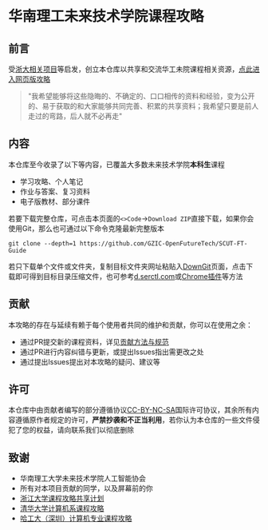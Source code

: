# 华南理工未来技术学院课程攻略

## 前言
受[浙大相关项目](https://github.com/QSCTech/zju-icicles)等启发，创立本仓库以共享和交流华工未院课程相关资源，[点此进入网页版攻略](https://gzic-openfuturetech.github.io/SCUT-FT-Guide/)

>"我希望能够将这些隐晦的、不确定的、口口相传的资料和经验，变为公开的、易于获取的和大家能够共同完善、积累的共享资料；我希望只要是前人走过的弯路，后人就不必再走"

## 内容
本仓库至今收录了以下等内容，已覆盖大多数未来技术学院**本科生**课程

- 学习攻略、个人笔记
- 作业与答案、复习资料
- 电子版教材、部分课件

若要下载完整仓库，可点击本页面的`<>Code`->`Download ZIP`直接下载，如果你会使用Git，那么也可通过以下命令克隆最新完整版本

```
git clone --depth=1 https://github.com/GZIC-OpenFutureTech/SCUT-FT-Guide
```

若只下载单个文件或文件夹，复制目标文件夹网址粘贴入[DownGit](https://minhaskamal.github.io/DownGit/#/home)页面，点击下载即可得到目标目录压缩文件，也可参考[d.serctl.com](https://d.serctl.com/)或[Chrome插件](https://chrome.google.com/webstore/detail/gitzip-for-github/ffabmkklhbepgcgfonabamgnfafbdlkn)等方法

## 贡献
本攻略的存在与延续有赖于每个使用者共同的维护和贡献，你可以在使用之余：

- 通过PR提交新的课程资料，详见[贡献方法与规范](https://github.com/GZIC-OpenFutureTech/SCUT-FT-Guide/blob/main/Contribution.md)
- 通过PR进行内容纠错与更新，或提出Issues指出需更改之处
- 通过提出Issues提出对本攻略的疑问、建议等

## 许可
本仓库中由贡献者编写的部分遵循协议[CC-BY-NC-SA](https://creativecommons.org/licenses/by-nc-sa/4.0/deed.zh)国际许可协议，其余所有内容遵循原作者规定的许可，**严禁抄袭和不正当利用**，若你认为本仓库的一些文件侵犯了您的权益，请向联系我们以彻底删除

## 致谢
- 华南理工大学未来技术学院人工智能协会
- 所有对本项目贡献的同学，以及屏幕前的你
- [浙江大学课程攻略共享计划](https://github.com/QSCTech/zju-icicles)
- [清华大学计算机系课程攻略](https://github.com/PKUanonym/REKCARC-TSC-UHT)
- [哈工大（深圳）计算机专业课程攻略](https://github.com/HITSZ-OpenCS/HITSZ-OpenCS)